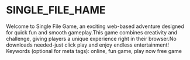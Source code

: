# SINGLE_FILE_HAME
 Welcome to Single File Game, an exciting web-based adventure designed for quick fun and smooth gameplay.This game combines creativity and challenge, giving players a unique experience right in their browser.No downloads needed-just click play and enjoy endless entertainment! Keywords (optional for meta tags): online, fun game, play now free game
